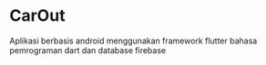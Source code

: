 # CarOut
Aplikasi berbasis android menggunakan framework flutter bahasa pemrograman dart dan database firebase
